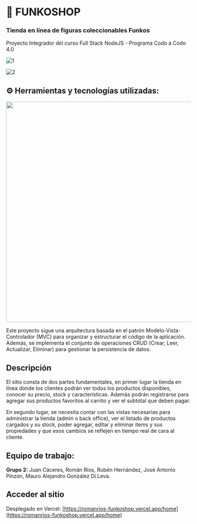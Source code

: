# 🛒 FUNKOSHOP

### Tienda en línea de figuras coleccionables Funkos

Proyecto Integrador del curso Full Stack NodeJS - Programa Codo a Codo 4.0

![1](https://github.com/romanrios/challenge_integrador/assets/122373737/d890ed54-f5ff-48e5-9768-04cfa8f95c75)

![2](https://github.com/romanrios/challenge_integrador/assets/122373737/a7a6af50-d8e7-4974-b419-b2e1c363da4c)


## ⚙ Herramientas y tecnologías utilizadas:

<img src="https://github.com/romanrios/challenge_integrador/assets/122373737/96078bfc-bc80-4542-ad7c-090c8c0f10d5" width="600">

Este proyecto sigue una arquitectura basada en el patrón Modelo-Vista-Controlador (MVC) para organizar y estructurar el código de la aplicación. Además, se implementa el conjunto de operaciones CRUD (Crear, Leer, Actualizar, Eliminar) para gestionar la persistencia de datos.


## Descripción

El sitio consta de dos partes fundamentales, en primer lugar la tienda en
línea donde los clientes podrán ver todos los productos disponibles,
conocer su precio, stock y características. Además podrán registrarse
para agregar sus productos favoritos al carrito y ver el subtotal que
deben pagar.

En segundo lugar, se necesita contar con las vistas necesarias para
administrar la tienda (admin o back office), ver el listado de productos
cargados y su stock, poder agregar, editar y eliminar items y sus
propiedades y que esos cambios se reflejen en tiempo real de cara al
cliente.


## Equipo de trabajo:

__Grupo 2:__ Juan Cáceres, Román Ríos, Rubén Hernández, José Antonio Pinzón, Mauro Alejandro González Di Leva.


## Acceder al sitio

Desplegado en Vercel: [https://romanrios-funkoshop.vercel.app/home](https://romanrios-funkoshop.vercel.app/home)
